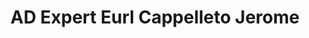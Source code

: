 ---
title: "AD Expert Eurl Cappelleto Jerome"
url: /argeles-gazost/ad-expert-eurl-cappelleto-jerome/
shop: Autowerkstatt
---